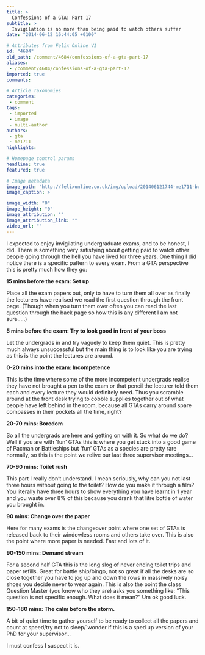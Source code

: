 ```yaml
---
title: >
  Confessions of a GTA: Part 17
subtitle: >
  Invigilation is no more than being paid to watch others suffer
date: "2014-06-12 16:44:05 +0100"

# Attributes from Felix Online V1
id: "4684"
old_path: /comment/4684/confessions-of-a-gta-part-17
aliases:
 - /comment/4684/confessions-of-a-gta-part-17
imported: true
comments:

# Article Taxonomies
categories:
 - comment
tags:
 - imported
 - image
 - multi-author
authors:
 - gta
 - me1711
highlights:

# Homepage control params
headline: true
featured: true

# Image metadata
image_path: "http://felixonline.co.uk/img/upload/201406121744-me1711-boredpony.png"
image_caption: >

image_width: "0"
image_height: "0"
image_attribution: ""
image_attribution_link: ""
video_url: ""
---
```


I expected to enjoy invigilating undergraduate exams, and to be honest, I did. There is something very satisfying about getting paid to watch other people going through the hell you have lived for three years. One thing I did notice there is a specific pattern to every exam. From a GTA perspective this is pretty much how they go:

__15 mins before the exam: Set up__

Place all the exam papers out, only to have to turn them all over as finally the lecturers have realised we read the first question through the front page. (Though when you turn them over often you can read the last question through the back page so how this is any different I am not sure…..)

__5 mins before the exam: Try to look good in front of your boss__

Let the undergrads in and try vaguely to keep them quiet. This is pretty much always unsuccessful but the main thing is to look like you are trying as this is the point the lectures are around.

__0-20 mins into the exam: Incompetence__

This is the time where some of the more incompetent undergrads realise they have not brought a pen to the exam or that pencil the lecturer told them each and every lecture they would definitely need. Thus you scramble around at the front desk trying to cobble supplies together out of what people have left behind in the room, because all GTAs carry around spare compasses in their pockets all the time, right?

__20-70 mins: Boredom__

So all the undergrads are here and getting on with it. So what do we do? Well if you are with ‘fun’ GTAs this is where you get stuck into a good game of Pacman or Battleships but ‘fun’ GTAs as a species are pretty rare normally, so this is the point we relive our last three supervisor meetings…

__70-90 mins: Toilet rush__

This part I really don’t understand. I mean seriously, why can you not last three hours without going to the toilet? How do you make it through a film? You literally have three hours to show everything you have learnt in 1 year and you waste over 8% of this because you drank that litre bottle of water you brought in.

__90 mins: Change over the paper__

Here for many exams is the changeover point where one set of GTAs is released back to their windowless rooms and others take over. This is also the point where more paper is needed. Fast and lots of it.

__90-150 mins: Demand stream__

For a second half GTA this is the long slog of never ending toilet trips and paper refills. Great for battle ship/bingo, not so great if all the desks are so close together you have to jog up and down the rows in massively noisy shoes you decide never to wear again. This is also the point the class Question Master (you know who they are) asks you something like: “This question is not specific enough. What does it mean?” Um ok good luck.

__150-180 mins: The calm before the storm.__

A bit of quiet time to gather yourself to be ready to collect all the papers and count at speed/try not to sleep/`wonder if this is a sped up version of your PhD for your supervisor…

I must confess I suspect it is.
